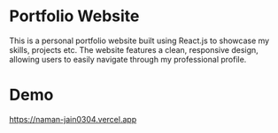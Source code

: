 # Portfolio Website
This is a personal portfolio website built using React.js to showcase my skills, projects etc. The website features a clean, responsive design, allowing users to easily navigate through my professional profile.

# Demo
https://naman-jain0304.vercel.app